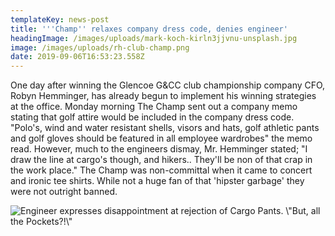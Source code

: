 ```yaml
---
templateKey: news-post
title: '''Champ'' relaxes company dress code, denies engineer'
headingImage: /images/uploads/mark-koch-kirln3jjvnu-unsplash.jpg
image: /images/uploads/rh-club-champ.png
date: 2019-09-06T16:53:23.558Z
---
```

One day after winning the Glencoe G&CC club championship company CFO, Robyn Hemminger, has already begun to implement his winning strategies at the office.  Monday morning The Champ sent out a company memo stating that golf attire would be included in the company dress code.  "Polo's, wind and water resistant shells, visors and hats, golf athletic pants and golf gloves should be featured in all employee wardrobes" the memo read.  However, much to the engineers dismay, Mr. Hemminger stated; "I draw the line at cargo's though, and hikers..  They'll be non of that crap in the work place."  The Champ was non-committal when it came to concert and ironic tee shirts.  While not a huge fan of that 'hipster garbage' they were not outright banned.

![](/images/uploads/img_1988.jpg "Engineer expresses disappointment at rejection of Cargo Pants.  \\\"But, all the Pockets?!\\\"")
